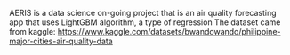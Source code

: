 AERIS is a data science on-going project that is an air quality forecasting app that uses LightGBM algorithm, a type of regression
The dataset came from kaggle: https://www.kaggle.com/datasets/bwandowando/philippine-major-cities-air-quality-data
